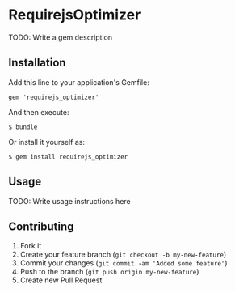 # RequirejsOptimizer

TODO: Write a gem description

## Installation

Add this line to your application's Gemfile:

    gem 'requirejs_optimizer'

And then execute:

    $ bundle

Or install it yourself as:

    $ gem install requirejs_optimizer

## Usage

TODO: Write usage instructions here

## Contributing

1. Fork it
2. Create your feature branch (`git checkout -b my-new-feature`)
3. Commit your changes (`git commit -am 'Added some feature'`)
4. Push to the branch (`git push origin my-new-feature`)
5. Create new Pull Request
